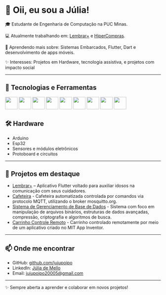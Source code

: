 # 👋 Oii, eu sou a Júlia!

🎓 Estudante de Engenharia de Computação na PUC Minas.

💻 Atualmente trabalhando em: [Lembrar+](https://github.com/jujupoipo/LembrarPlus_Projeto) e [HiperCompras]().  

🌱 Aprendendo mais sobre: Sistemas Embarcados, Flutter, Dart e desenvolvimento de apps móveis. 

✨ Interesses: Projetos em Hardware, tecnologia assistiva, e projetos com impacto social  

---

## 🚀 Tecnologias e Ferramentas

<p align="left">
  <img src="https://cdn.jsdelivr.net/gh/devicons/devicon/icons/java/java-original.svg" width="40" height="40"/>
  <img src="https://cdn.jsdelivr.net/gh/devicons/devicon/icons/c/c-original.svg" width="40" height="40"/>
  <img src="https://cdn.jsdelivr.net/gh/devicons/devicon/icons/cplusplus/cplusplus-original.svg" width="40" height="40"/>
  <img src="https://cdn.jsdelivr.net/gh/devicons/devicon/icons/html5/html5-original.svg" width="40" height="40"/>
  <img src="https://cdn.jsdelivr.net/gh/devicons/devicon/icons/flutter/flutter-original.svg" width="40" height="40"/>
  <img src="https://cdn.jsdelivr.net/gh/devicons/devicon/icons/dart/dart-original.svg" width="40" height="40"/>
  <img src="https://cdn.jsdelivr.net/gh/devicons/devicon/icons/vscode/vscode-original.svg" width="40" height="40"/>
  <img src="https://cdn.jsdelivr.net/gh/devicons/devicon/icons/github/github-original.svg" width="40" height="40"/>
  <img src="https://cdn.jsdelivr.net/gh/devicons/devicon/icons/mysql/mysql-original.svg" width="40" height="40"/>
</p>

## 🛠️ Hardware
- Arduino
- Esp32
- Sensores e módulos eletrônicos  
- Protoboard e circuitos

---

## 📌 Projetos em destaque
- [Lembrar+](https://github.com/jujupoipo/LembrarPlus_Projeto) – Aplicativo Flutter voltado para auxiliar idosos na comunicação com seus cuidadores.  
- [Cafeteira](https://github.com/jujupoipo/IOT_ProjetoCafeteira) - Cafeteira automatizada controlada por comandos via protocolo MQTT, utilizando o broker mosquitto.org. 
- [Sistema de Gerenciamento de Base de Dados](https://github.com/jujupoipo/TP_AED-sIII) - Sistema com foco em manipulação de arquivos binários, estruturas de dados avançadas, compressão, criptografia e algoritmos de busca.
- [Carrinho Controle Remoto](https://github.com/jujupoipo/LIEC_CarrinhoControleRemoto) - Carrinho controlado remotamente por meio de um aplicativo criado no MIT App Inventor.

---

## 📫 Onde me encontrar
- GitHub: [github.com/jujupoipo](https://github.com/jujupoipo)  
- LinkedIn: [Júlia de Mello](https://www.linkedin.com/in/j%C3%BAlia-de-mello-teixeira-91b602276?utm_source=share&utm_campaign=share_via&utm_content=profile&utm_medium=android_app)
- Email: jujupoipo20005@gmail.com 

---

✨ Sempre aberta a aprender e colaborar em novos projetos!
